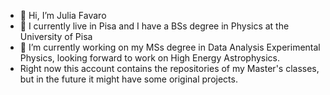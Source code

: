 - 👋 Hi, I’m Julia Favaro
- 📌 I currently live in Pisa and I have a BSs degree in Physics at the University of Pisa
- 🔭 I’m currently working on my MSs degree in Data Analysis Experimental Physics, looking forward to work on High Energy Astrophysics.
- Right now this account contains the repositories of my Master's classes, but in the future it might have some original projects.
  
<!---
JuliaFavaro/JuliaFavaro is a ✨ special ✨ repository because its `README.md` (this file) appears on your GitHub profile.
You can click the Preview link to take a look at your changes.
--->

